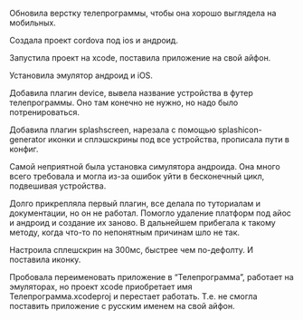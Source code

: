 <p>Обновила верстку телепрограммы, чтобы она хорошо выглядела на мобильных.</p>
<p>Создала проект cordova под ios и андроид.</p>
<p>Запустила проект на xcode, поставила приложение на свой айфон.</p>
<p>Установила эмулятор андроид и iOS.</p>
<p>Добавила плагин device, вывела название устройства в футер телепрограммы. 
Оно там конечно не нужно, но надо было потренироваться.</p>
<p>Добавила плагин splashscreen, нарезала с помощью splashicon-generator иконки и сплэшскрины под все устройства, 
прописала пути в конфиг.</p>
<p>Самой неприятной была установка симулятора андроида. Она много всего требовала и могла из-за ошибок уйти в бесконечный цикл, подвешивая устройства.</p>
<p>Долго прикрепляла первый плагин, все делала по туториалам и документации, но он не работал. Помогло удаление платформ под айос и андроид и создание их заново. В дальнейшем прибегала к такому методу, когда что-то по непонятным причинам шло не так.</p>
<p>Настроила сплешскрин на 300мс, быстрее чем по-дефолту. И поставила иконку.</p>
<p>Пробовала переименовать приложение в “Телепрограмма”, работает на эмуляторах, но проект xcode приобретает имя Телепрограмма.xcodeproj и перестает работать. Т.е. не смогла поставить приложение с русским именем на свой айфон.</p>
